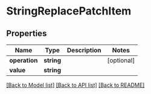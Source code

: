 # StringReplacePatchItem

## Properties
Name | Type | Description | Notes
------------ | ------------- | ------------- | -------------
**operation** | **string** |  | [optional] 
**value** | **string** |  | 

[[Back to Model list]](../README.md#documentation-for-models) [[Back to API list]](../README.md#documentation-for-api-endpoints) [[Back to README]](../README.md)


